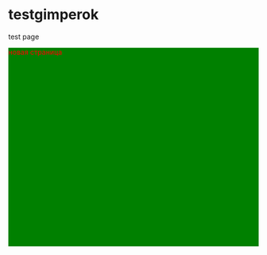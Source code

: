 # testgimperok
test page

<div style="color:red; background:green;height:400px; weight:600px;">
  <span>новая страница<span>
 </div>

